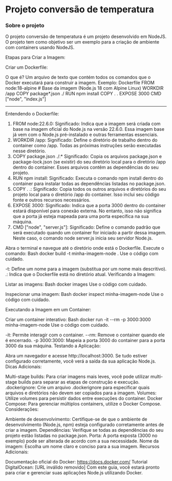 # Projeto conversão de temperatura

### Sobre o projeto
O projeto conversão de temperatura é um projeto desenvolvido em NodeJS. O projeto tem como objetivo ser um exemplo para a criação de ambiente com containers usando NodeJS.

Etapas para Criar a Imagem:

Criar um Dockerfile:

O que é? Um arquivo de texto que contém todos os comandos que o Docker executará para construir a imagem.
Exemplo:
Dockerfile
FROM node:18-alpine  # Base da imagem (Node.js 18 com Alpine Linux)
WORKDIR /app
COPY package*.json ./
RUN npm install
COPY . .
EXPOSE 3000
CMD ["node", "index.js"]

----
Entendendo o Dockerfile:

1. FROM node:22.6.0:
Significado: Indica que a imagem será criada com base na imagem oficial do Node.js na versão 22.6.0. Essa imagem base já vem com o Node.js pré-instalado e outras ferramentas essenciais.
2. WORKDIR /app:
Significado: Define o diretório de trabalho dentro do container como /app. Todas as próximas instruções serão executadas nesse diretório.
3. COPY package.json ./:*
Significado: Copia os arquivos package.json e package-lock.json (se existir) do seu diretório local para o diretório /app dentro do container. Esses arquivos contêm as dependências do seu projeto.
4. RUN npm install:
Significado: Executa o comando npm install dentro do container para instalar todas as dependências listadas no package.json.
5. COPY . .:
Significado: Copia todos os outros arquivos e diretórios do seu projeto local para o diretório /app do container. Isso inclui seu código fonte e outros recursos necessários.
6. EXPOSE 3000:
Significado: Indica que a porta 3000 dentro do container estará disponível para conexão externa. No entanto, isso não significa que a porta já esteja mapeada para uma porta específica na sua máquina.
7. CMD ["node", "server.js"]:
Significado: Define o comando padrão que será executado quando um container for iniciado a partir dessa imagem. Neste caso, o comando node server.js inicia seu servidor Node.js.


Abra o terminal e navegue até o diretório onde está o Dockerfile.
Execute o comando:
Bash
docker build -t minha-imagem-node .
Use o código com cuidado.

-t: Define um nome para a imagem (substitua por um nome mais descritivo).
.: Indica que o Dockerfile está no diretório atual.
Verificando a Imagem:

Listar as imagens:
Bash
docker images
Use o código com cuidado.

Inspecionar uma imagem:
Bash
docker inspect minha-imagem-node
Use o código com cuidado.

Executando a Imagem em um Container:

Criar um container interativo:
Bash
docker run -it --rm -p 3000:3000 minha-imagem-node
Use o código com cuidado.

-it: Permite interagir com o container.
--rm: Remove o container quando ele é encerrado.
-p 3000:3000: Mapeia a porta 3000 do container para a porta 3000 da sua máquina.
Testando a Aplicação:

Abra um navegador e acesse http://localhost:3000.
Se tudo estiver configurado corretamente, você verá a saída da sua aplicação Node.js.
Dicas Adicionais:

Multi-stage builds: Para criar imagens mais leves, você pode utilizar multi-stage builds para separar as etapas de construção e execução.
.dockerignore: Crie um arquivo .dockerignore para especificar quais arquivos e diretórios não devem ser copiados para a imagem.
Volumes: Utilize volumes para persistir dados entre execuções do container.
Docker Compose: Para gerenciar múltiplos containers, utilize o Docker Compose.
Considerações:

Ambiente de desenvolvimento: Certifique-se de que o ambiente de desenvolvimento (Node.js, npm) esteja configurado corretamente antes de criar a imagem.
Dependências: Verifique se todas as dependências do seu projeto estão listadas no package.json.
Porta: A porta exposta (3000 no exemplo) pode ser alterada de acordo com a sua necessidade.
Nome da imagem: Escolha um nome claro e conciso para a sua imagem.
Recursos Adicionais:

Documentação oficial do Docker: https://docs.docker.com/
Tutorial DigitalOcean: [URL inválido removido]
Com este guia, você estará pronto para criar e gerenciar suas aplicações Node.js utilizando Docker.

